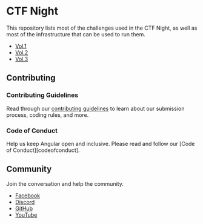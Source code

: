 # CTF Night

This repository lists most of the challenges used in the CTF Night, as well as most of the infrastructure that can be used to run them.

- [Vol.1](to-do)
- [Vol.2](to-do)
- [Vol.3](https://github.com/computer-communication-security-club/ctf-night/tree/vol3)

## Contributing

### Contributing Guidelines

Read through our [contributing guidelines](CONTRIBUTING.md) to learn about our submission process, coding rules, and more.

### Code of Conduct

Help us keep Angular open and inclusive. Please read and follow our [Code of Conduct][codeofconduct].

## Community

Join the conversation and help the community.

- [Facebook](https://www.facebook.com/CCSclub2023)
- [Discord](https://discord.gg/VcTcFpAW)
- [GitHub](https://github.com/computer-communication-security-club)
- [YouTube](https://www.youtube.com/@computercommunicationsecur3464)
